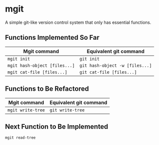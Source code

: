 # mgit

A simple git-like version control system that only has essential functions.

## Functions Implemented So Far

| Mgit command                  | Equivalent git command          |
| ----------------------------- | ------------------------------- |
| `mgit init`                   | `git init`                      |
| `mgit hash-object [files...]` | `git hash-object -w [files...]` |
| `mgit cat-file [files...]`    | `git cat-file [files...]`       |

## Functions to Be Refactored
| Mgit command                  | Equivalent git command          |
| ----------------------------- | ------------------------------- |
| `mgit write-tree`             | `git write-tree`                |

## Next Function to Be Implemented

`mgit read-tree`
